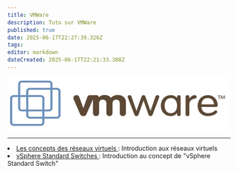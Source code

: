```yaml
---
title: VMWare
description: Tuto sur VMWare
published: true
date: 2025-06-17T22:27:39.326Z
tags: 
editor: markdown
dateCreated: 2025-06-17T22:21:33.308Z
---
```


<center>
		<img src="/vmware-logo-png-transparent.png" width="500" height="120">
</center>

---

<li><a href="/VMWare/Les_concepts_des_réseaux_virtuels"> Les concepts des réseaux virtuels </a> : Introduction aux réseaux virtuels </li>

<li><a href="/VMWare/vSphere_Standard_Switches"> vSphere Standard Switches </a> : Introduction au concept de "vSphere Standard Switch" </li>

